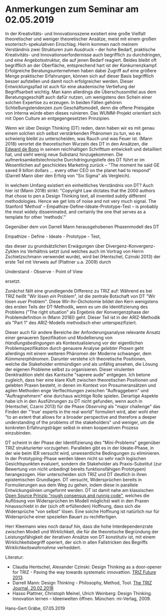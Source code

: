 # Anmerkungen zum Seminar am 02.05.2019

In der Kreativitäts- und Innovationsszene existiert eine große Vielfalt
theoretischer und weniger theoretischer Ansätze, meist mit einem großen
esoterisch-spekulativen Einschlag. Hierin kommen nach meinem Verständnis zwei
Strukturen zum Ausdruck – der hohe Bedarf, praktische Kreativitäts- und
Innovationserfordernisse auch begrifflich zu durchdringen, und eine
Angebotsstruktur, die auf jenen Bedarf reagiert.  Beides bleibt oft
begrifflich an der Oberfläche, entsprechend hart ist der Konkurrenzkampf.
Erfolgreiche Beratungsunternehmen haben dabei Zugriff auf eine größere Menge
praktischer Erfahrungen, können sich auf dieser Basis begrifflich besser
aufstellen und damit noch erfolgreicher werden.  Dieser Entwicklungspfad ist
auch für eine akademische Vertiefung der Begriffsarbeit wichtig. Man kann
allerdings die Überschussmittel aus dem Beratungsgeschäft auch dafür nutzen,
um wenigstens den Schein einer solchen Expertise zu erzeugen. In beiden Fällen
gehören Schließungstendenzen zum Geschäftsmodell, denn die offene Preisgabe
von Interna würde eben dieses ruinieren. Das WUMM-Projekt orientiert sich mit
Open Culture an entgegengesetzten Prinzipien.

Wenn wir über Design Thinking (DT) reden, dann haben wir es mit genau einem
solchen sich selbst verstärkenden Phänomen zu tun, wo es schwierig bleibt zu
unterscheiden, was Rauch und was Feuer ist. (Mann 2018) verortet die
theoretischen Wurzeln des DT in den Ansätzen, die [Edward de
Bono](https://de.wikipedia.org/wiki/Edward_de_Bono)  in seinem reichhaltigen
Schrifttum entwickelt und detailliert hat, und sieht wenig neue Substanz
hinzugekommen.  Die aufmerksamkeitstechnische Durchdringungstiefe des DT führt
er im Wesentlichen auf geschicktes Marketing zurück – "The moment he said GE
saved 9 billon dollars ... every other CEO on the planet had to respond"
(Darrell Mann über den Erfolg von "Six Sigma" als Vergleich).

In welchem Umfang existiert ein einheitliches Verständnis von DT? Auch hier
ist (Mann 2018) strikt: "Copyright Law dictates that the 2000 authors that
chose to pen a Design Thinking text, all invented subtly different
methodologies.  Hence we get lots of noise and not very much signal. The
Stanford ‘Method’ – Empathize-Define-Ideate-Prototype-Test – is probably the
most widely disseminated, and certainly the one that serves as a template for
other ‘methods’."
 
Gegenüber dem von Darrell Mann herausgehobenen Phasenmodell des DT

Empathize - Define - Ideate - Prototype - Test,

das dieser zu grundsätzlichen Erwägungen über Divergenz-Konvergenz-Zyklen ins
Verhältnis setzt (und welches auch im Vortrag von Herrn Zschietzschmann
verwendet wurde), wird bei (Hentschel, Czinski 2013) der erste Teil mit
Verweis auf (Plattner u.a. 2009) durch

Understand - Observe - Point of View

ersetzt.

Zunächst fällt eine grundlegende Differenz zu TRIZ auf: Während es bei TRIZ
heißt "Wir lösen *ein* Problem", ist die zentrale Botschaft von DT "Wir lösen
*euer* Problem".  Diese Wir-Ihr-Dichotomie bildet den Kern wenigstens des
ersten Teils der DT-Methodik, wenn es um die Identifizierung des Problems
("The right situation" als Ergebnis der Konvergenzphase der Problemdefinition
in (Mann 2018)) geht.  Dieser Teil ist in der ARIZ-Methodik als "Part 1" des
ARIZ-Modells methodisch eher unterspezifiziert.

Dieser auch für andere Bereiche der Anforderungsanalyse relevante Ansatz einer
genaueren Spezifikation und Modellierung von *Handlungsbedingungen* als
Kontextualisierung vor der eigentlichen Problemspezifikation durch genauere
Analyse *gelebter Praxen* geht allerdings mit einem weiteren Phänomen der
Moderne schwanger, dem *Kümmererphänomen*.  Darunter verstehe ich theoretische
Positionen, welche die Stakeholder entmündigen und als unfähig ansehen, die
Lösung der eigenen Probleme selbst zu organisieren.  Dieser virulenten
Denktradition steht das Kantsche "saprere aude" entgegen.  Ich betone
zugleich, dass hier eine klare Kluft zwischen theoretischen Positionen und
gelebten Praxen besteht, in denen im Kontext von Prosumeransätzen und agilen
Methoden enge Verflechtungen zwischen "Auftraggebern" und "Auftragnehmern"
eine durchaus wichtige Rolle spielen. Derartige Aspekte habe ich in den
Ausführungen zu DT nicht gefunden, wenn auch in (Hentschel, Czarni 2013) für
die Phase *Observing* als "major challenge" das Finden der "'true' experts in
the real world" formuliert wird, aber wohl eher "to an extent that allows for
a broader perspective and therefore a deeper understanding of the problems of
the stakeholders" und weniger, um die konkreten Erfahrungsträger selbst in
einen kooperativen Prozess einzubinden.

DT scheint in der Phase der Identifizierung des "Mini-Problems" gegenüber TRIZ
strukturierter vorzugehen. Parallelen gibt es in der Ideate-Phase, in der wie
beim IER versucht wird, unwesentliche Bedingungen zu eliminieren.  In der
Prototyping-Phase werden Ideen nicht so sehr nach logischen Gesichtspunkten
evaluiert, sondern die Stakeholder als Praxis-Substitut (zur Bewertung von
nicht unbedingt bereits funktionsfähigen Prototypen) herangezogen.  Hier
unterscheiden sich TRIZ und DT deutlich in ihren epistemischen Grundlagen.  DT
versucht, Widersprüchen bereits in Formulierungen aus dem Weg zu gehen, indem
diese in parallele Entwickungslinien umgeformt werden.  DT ist damit nahe am
klassischen [Open Source Prinzip "rough consensus and runnig
code"](https://en.wikipedia.org/wiki/Rough_consensus), welches die Auflösung
von Widersprüchen im Modell möglichst weit in den Praxen hinausschiebt in der
(sich oft erfüllenden) Hoffnung, dass sich die Widersprüche "von selbst"
lösen.  Eine solche Hoffnung ist natürlich nur für Widersprüche einer
speziellen Bauart zu rechtfertigen.

Herr Kleemann wies noch darauf hin, dass die hohe Interdependenzrate zwischen
Modell und Wirklichkeit, die für die theoretische Begründung der
Leistungsfähigkeit der iterativen Ansätze von DT konstitutiv ist, mit einem
Wirklichkeitsbegriff operiert, der sich in allen Fallstricken des Begriffs
*Wirklichkeitswahrnahme* verheddert. 

Literatur:
* Claudia Hentschel, Alexander Czinski: Design Thinking as a door-opener for
  TRIZ  - Paving the way towards systematic innovattion.  [TRIZ Future
  2013](http://home.htw-berlin.de/~hentc/Handouts/Veroeffentlichungen/TFC2013_Hentschel_Czinki.pdf). 
* Darrell Mann: Design Thinking - Philosophy, Method, Tool. [The TRIZ Journal,
  20.02.2018](https://triz-journal.com/design-thinking-philosophy-method-tool/)
* Hasso Plattner, Christoph Meinel, Ulrich Weinberg: Design Thinking.
  Innovation lernen – Ideenwelten öffnen. München: mi-Verlag, 2009.

Hans-Gert Gräbe, 07.05.2019

